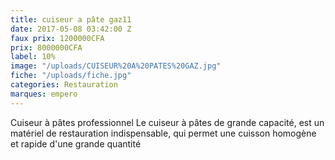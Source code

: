 ```yaml
---
title: cuiseur a pâte gaz11
date: 2017-05-08 03:42:00 Z
faux prix: 1200000CFA
prix: 8000000CFA
label: 10%
image: "/uploads/CUISEUR%20A%20PATES%20GAZ.jpg"
fiche: "/uploads/fiche.jpg"
categories: Restauration
marques: empero
---
```


Cuiseur à pâtes professionnel Le cuiseur à pâtes de grande capacité, est un matériel de restauration indispensable, qui permet une cuisson homogène et rapide d'une grande quantité